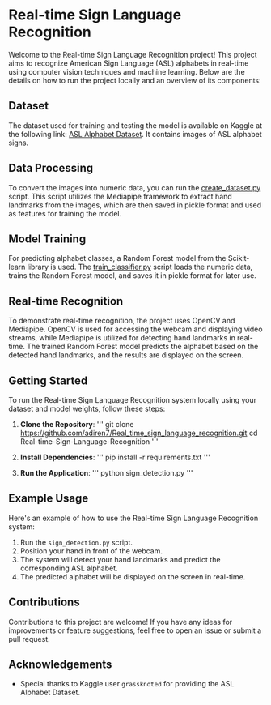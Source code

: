 # Real-time Sign Language Recognition

Welcome to the Real-time Sign Language Recognition project! This project aims to recognize American Sign Language (ASL) alphabets in real-time using computer vision techniques and machine learning. Below are the details on how to run the project locally and an overview of its components:

## Dataset

The dataset used for training and testing the model is available on Kaggle at the following link: [ASL Alphabet Dataset](https://www.kaggle.com/datasets/grassknoted/asl-alphabet). It contains images of ASL alphabet signs.

## Data Processing

To convert the images into numeric data, you can run the [create_dataset.py](https://github.com/adiren7/Real_time_sign_language_recognition/blob/main/create_dataset.py) script. This script utilizes the Mediapipe framework to extract hand landmarks from the images, which are then saved in pickle format and used as features for training the model.

## Model Training

For predicting alphabet classes, a Random Forest model from the Scikit-learn library is used. The [train_classifier.py](https://github.com/adiren7/Real_time_sign_language_recognition/blob/main/train_classifier.py) script loads the numeric data, trains the Random Forest model, and saves it in pickle format for later use.

## Real-time Recognition

To demonstrate real-time recognition, the project uses OpenCV and Mediapipe. OpenCV is used for accessing the webcam and displaying video streams, while Mediapipe is utilized for detecting hand landmarks in real-time. The trained Random Forest model predicts the alphabet based on the detected hand landmarks, and the results are displayed on the screen.

## Getting Started

To run the Real-time Sign Language Recognition system locally using your dataset and model weights, follow these steps:

1. **Clone the Repository**:
'''
git clone https://github.com/adiren7/Real_time_sign_language_recognition.git
cd Real-time-Sign-Language-Recognition
'''

2. **Install Dependencies**:
'''
pip install -r requirements.txt
'''

3. **Run the Application**:
   '''
   python sign_detection.py
   '''

## Example Usage

Here's an example of how to use the Real-time Sign Language Recognition system:

1. Run the `sign_detection.py` script.
2. Position your hand in front of the webcam.
3. The system will detect your hand landmarks and predict the corresponding ASL alphabet.
4. The predicted alphabet will be displayed on the screen in real-time.

## Contributions

Contributions to this project are welcome! If you have any ideas for improvements or feature suggestions, feel free to open an issue or submit a pull request.



## Acknowledgements

- Special thanks to Kaggle user `grassknoted` for providing the ASL Alphabet Dataset.
